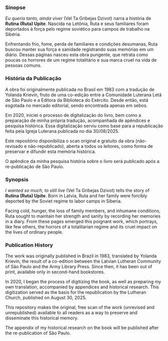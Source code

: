 ### Sinopse

_Eu queria tanto, ainda viver_ (Vel Ta Gribejas Dzivot) narra a história de **Rutina (Ruta) Upite**. Nascida na Letônia, Ruta e seus familiares foram deportados à força pelo regime soviético para campos de trabalho na Sibéria.

Enfrentando frio, fome, perda de familiares e condições desumanas, Ruta buscou manter sua força e sanidade registrando suas memórias em um diário. Dessas páginas nasceu esta obra pungente, que retrata como poucas os horrores de um regime totalitário e sua marca cruel na vida de pessoas comuns.

### História da Publicação

A obra foi originalmente publicada no Brasil em 1983 com a tradução de Yolanda Krievin, fruto de uma co-edição entre a Comunidade Luterana Letã de São Paulo e a Editora da Biblioteca do Exército. Desde então, está esgotada no mercado editorial, sendo encontrada apenas em sebos.

Em 2020, iniciei o processo de digitalização do livro, bem como a preparação de minha própria tradução, acompanhada de apêndices e pesquisa histórica. Essa digitalização serviu como base para a republicação feita pela Igreja Luterana publicada no dia 30/08/2025.

Este repositório disponibiliza o scan original e gratuito da obra (não-revisado e não-republicado), aberta a todos os leitores, como forma de preservar e difundir esta memória histórica.

O apêndice da minha pesquisa história sobre o livro será publicado após a re-publicação de São Paulo.

### Synopsis

_I wanted so much, to still live_ (Vel Ta Gribejas Dzivot) tells the story of **Rutina (Ruta) Upite**. Born in Latvia, Ruta and her family were forcibly deported by the Soviet regime to labor camps in Siberia.

Facing cold, hunger, the loss of family members, and inhumane conditions, Ruta sought to maintain her strength and sanity by recording her memories in a diary. From these pages emerged this poignant work, which portrays, like few others, the horrors of a totalitarian regime and its cruel impact on the lives of ordinary people.

### Publication History

The work was originally published in Brazil in 1983, translated by Yolanda Krievin, the result of a co-edition between the Latvian Lutheran Community of São Paulo and the Army Library Press. Since then, it has been out of print, available only in second-hand bookstores.

In 2020, I began the process of digitizing the book, as well as preparing my own translation, accompanied by appendices and historical research. This digitization served as the basis for the republication by the Lutheran Church, published on August 30, 2025.

This repository makes the original, free scan of the work (unrevised and unrepublished) available to all readers as a way to preserve and disseminate this historical memory.

The appendix of my historical research on the book will be published after the re-publication of São Paulo.
